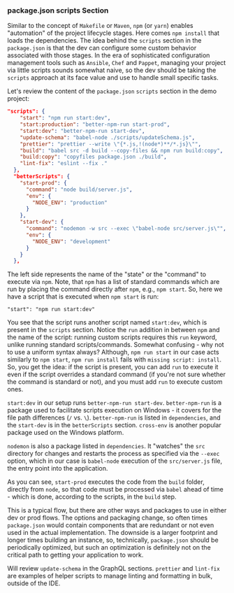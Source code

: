 ### package.json scripts Section 

Similar to the concept of `Makefile` or `Maven`, `npm` (or `yarn`) enables "automation" of the project lifecycle stages. Here comes `npm install` that loads the dependencies. The idea behind the `scripts` section in the `package.json` is that the dev can configure some custom behavior associated with those stages. In the era of sophisticated configuration management tools such as `Ansible`, `Chef` and `Pappet`, managing your project via little scripts sounds somewhat naive, so the dev should be taking the `scripts` approach at its face value and use to handle small specific tasks. 

Let's review the content of the `package.json` `scripts` section in the demo project:

```json
"scripts": {
    "start": "npm run start:dev",
    "start:production": "better-npm-run start-prod",
    "start:dev": "better-npm-run start-dev",
    "update-schema": "babel-node ./scripts/updateSchema.js",
    "prettier": "prettier --write \"{*.js,!(node*)**/*.js}\"",
    "build": "babel src -d build --copy-files && npm run build:copy",
    "build:copy": "copyfiles package.json ./build",
    "lint-fix": "eslint --fix ."
  },
  "betterScripts": {
    "start-prod": {
      "command": "node build/server.js",
      "env": {
        "NODE_ENV": "production"
      }
    },
    "start-dev": {
      "command": "nodemon -w src --exec \"babel-node src/server.js\"",
      "env": {
        "NODE_ENV": "development"
      }
    }
  },
```

The left side represents the name of the "state" or the "command" to execute via `npm`. Note, that `npm` has a list of standard commands which are run by placing the command directly after `npm`, e.g., `npm start`. So, here we have a script that is executed when `npm start` is run:
```
"start": "npm run start:dev"
```

You see that the script runs another script named `start:dev`, which is present in the `scripts` section. Notice the `run` addition in between `npm` and the name of the script: running custom scripts requires this `run` keyword, unlike running standard scripts/commands. Somewhat confusing - why not to use a uniform syntax always? Although, `npm run start` in our case acts similarly to `npm start`, `npm run install` fails with `missing script: install`. So, you get the idea: if the script is present, you can add `run` to execute it even if the script overrides a standard command (if you're not sure whether the command is standard or not), and you must add `run` to execute custom ones. 

`start:dev` in our setup runs `better-npm-run start-dev`. `better-npm-run` is a package used to facilitate scripts execution on Windows - it covers for the file path differences (`/` vs. `\`). `better-npm-run` is listed in `dependencies`, and the `start-dev` is in the `betterScripts` section. `cross-env` is another popular package used on the Windows platform.

`nodemon` is also a package listed in `dependencies`. It "watches" the `src` directory for changes and restarts the process as specified via the `--exec` option, which in our case is `babel-node` execution of the `src/server.js` file, the entry point into the application. 

As you can see, `start-prod` executes the code from the `build` folder, directly from `node`, so that code must be processed via `babel` ahead of time - which is done, according to the scripts, in the `build` step.

This is a typical flow, but there are other ways and packages to use in either dev or prod flows. The options and packaging change, so often times `package.json` would contain components that are redundant or not even used in the actual implementation. The downside is a larger footprint and longer times building an instance, so, technically, `package.json` should be periodically optimized, but such an optimization is definitely not on the critical path to getting your application to work.

Will review `update-schema` in the GraphQL sections. `prettier` and `lint-fix` are examples of helper scripts to manage linting and formatting in bulk, outside of the IDE.
